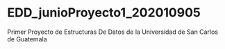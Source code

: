# EDD_junioProyecto1_202010905
Primer Proyecto de Estructuras De Datos de la Universidad de San Carlos de Guatemala
